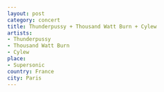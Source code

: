 ```yaml
---
layout: post
category: concert
title: Thunderpussy + Thousand Watt Burn + Cylew 
artists: 
- Thunderpussy 
- Thousand Watt Burn 
- Cylew
place: 
- Supersonic 
country: France
city: Paris
---
```


